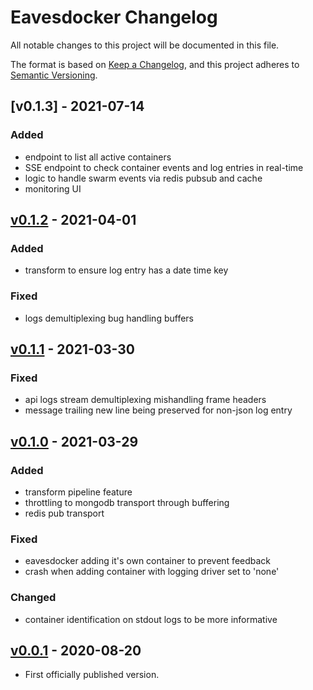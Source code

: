 # Eavesdocker Changelog

All notable changes to this project will be documented in this file.

The format is based on [Keep a Changelog](https://keepachangelog.com/en/1.0.0/),
and this project adheres to [Semantic Versioning](https://semver.org/spec/v2.0.0.html).

## [v0.1.3] - 2021-07-14

### Added
- endpoint to list all active containers
- SSE endpoint to check container events and log entries in real-time
- logic to handle swarm events via redis pubsub and cache
- monitoring UI

## [v0.1.2] - 2021-04-01

### Added
- transform to ensure log entry has a date time key

### Fixed
- logs demultiplexing bug handling buffers

## [v0.1.1] - 2021-03-30

### Fixed
- api logs stream demultiplexing mishandling frame headers
- message trailing new line being preserved for non-json log entry

## [v0.1.0] - 2021-03-29

### Added
- transform pipeline feature
- throttling to mongodb transport through buffering
- redis pub transport

### Fixed
- eavesdocker adding it's own container to prevent feedback
- crash when adding container with logging driver set to 'none'

### Changed
- container identification on stdout logs to be more informative

## [v0.0.1] - 2020-08-20
- First officially published version.

[v0.0.1]: https://gitlab.com/GCSBOSS/eavesdocker/-/tags/v0.0.1
[v0.1.0]: https://gitlab.com/GCSBOSS/eavesdocker/-/tags/v0.1.0
[v0.1.1]: https://gitlab.com/GCSBOSS/eavesdocker/-/tags/v0.1.1
[v0.1.2]: https://gitlab.com/GCSBOSS/eavesdocker/-/tags/v0.1.2
